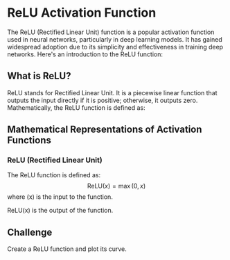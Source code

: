 # ReLU Activation Function

The ReLU (Rectified Linear Unit) function is a popular activation function used in neural networks, particularly in deep learning models. It has gained widespread adoption due to its simplicity and effectiveness in training deep networks. Here's an introduction to the ReLU function:

## What is ReLU?
ReLU stands for Rectified Linear Unit. It is a piecewise linear function that outputs the input directly if it is positive; otherwise, it outputs zero. Mathematically, the ReLU function is defined as:


## Mathematical Representations of Activation Functions

### ReLU (Rectified Linear Unit)

The ReLU function is defined as:
$$
\text{ReLU}(x) = \max(0, x)
$$
where (x) is the input to the function.


ReLU(x) is the output of the function.

## Challenge
Create a ReLU function and plot its curve.